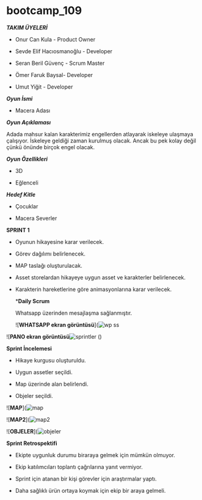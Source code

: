# bootcamp_109
***TAKIM ÜYELERİ***


+ Onur Can Kula - Product Owner


+ Sevde Elif Hacıosmanoğlu - Developer


+ Seran Beril Güvenç - Scrum Master


+ Ömer Faruk Baysal- Developer


+ Umut Yiğit - Developer


***Oyun İsmi***  

+ Macera Adası

***Oyun Açıklaması*** 

Adada mahsur kalan karakterimiz engellerden atlayarak iskeleye ulaşmaya çalışıyor. İskeleye geldiği zaman kurulmuş olacak. Ancak bu pek kolay değil çünkü önünde birçok engel olacak.

***Oyun Özellikleri***


+ 3D

  
+ Eğlenceli


***Hedef Kitle***

  + Çocuklar
 
  + Macera Severler
 
**SPRINT 1**

+ Oyunun hikayesine karar verilecek.

+ Görev dağılımı belirlenecek.

+ MAP taslağı oluşturulacak.

+ Asset storelardan hikayeye uygun asset ve karakterler belirlenecek.

+ Karakterin hareketlerine göre animasyonlarına karar verilecek.

  ***Daily Scrum**

  Whatsapp üzerinden mesajlaşma sağlanmıştır.

  ![**WHATSAPP ekran görüntüsü**](![wp ss](https://github.com/mainfactor/bootcamp_109/assets/122168639/debe4864-471d-4eed-ac31-d6ccfee2655d)



![**PANO ekran görüntüsü**![sprintler](https://github.com/mainfactor/bootcamp_109/assets/122168639/4983ba65-5fdf-4c20-add4-a17c60ded71b)
()


**Sprint İncelemesi**

+ Hikaye kurgusu oluşturuldu.

+ Uygun assetler seçildi.

+ Map üzerinde alan belirlendi.

+ Objeler seçildi.

![**MAP**](![map](https://github.com/mainfactor/bootcamp_109/assets/122168639/475fa1f0-8409-408a-9c8f-097bb1c38446)


![**MAP2**](![map2](https://github.com/mainfactor/bootcamp_109/assets/122168639/bd7d380d-9ba0-413c-beb0-ac94b6faa64c)




![**OBJELER**](![objeler](https://github.com/mainfactor/bootcamp_109/assets/122168639/ea8dfe81-3c20-4368-9162-8c8e38af1ddb)


**Sprint Retrospektifi**

+ Ekipte uygunluk durumu biraraya gelmek için mümkün olmuyor.

+ Ekip katılımcıları toplantı çağrılarına yanıt vermiyor.

+ Sprint için atanan bir kişi görevler için araştırmalar yaptı.

+ Daha sağlıklı ürün ortaya koymak için ekip bir araya gelmeli.






